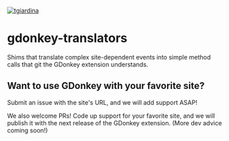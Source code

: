 [![tgiardina](https://circleci.com/gh/tgiardina/gdonkey-translators.svg?style=shield)](https://circleci.com/gh/tgiardina/gdonkey-translators.svg?style=shield)

# gdonkey-translators
Shims that translate complex site-dependent events into simple method calls that git the GDonkey extension understands.

## Want to use GDonkey with your favorite site?

Submit an issue with the site's URL, and we will add support ASAP! 

We also welcome PRs! Code up support for your favorite site, and we will publish it with the next release of the GDonkey extension. (More dev advice coming soon!)

